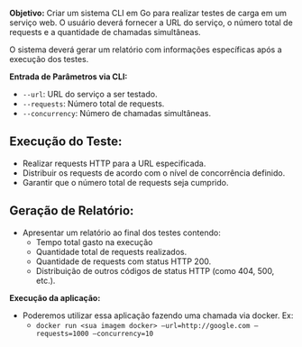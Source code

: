 **Objetivo:** Criar um sistema CLI em Go para realizar testes de carga em um serviço web. O usuário deverá fornecer a URL do serviço, o número total de requests e a quantidade de chamadas simultâneas.

O sistema deverá gerar um relatório com informações específicas após a execução dos testes.

**Entrada de Parâmetros via CLI:**

* `--url`: URL do serviço a ser testado.
* `--requests`: Número total de requests.
* `--concurrency`: Número de chamadas simultâneas.

## Execução do Teste:

* Realizar requests HTTP para a URL especificada.
* Distribuir os requests de acordo com o nível de concorrência definido.
* Garantir que o número total de requests seja cumprido.

## Geração de Relatório:

* Apresentar um relatório ao final dos testes contendo:
    * Tempo total gasto na execução
    * Quantidade total de requests realizados.
    * Quantidade de requests com status HTTP 200.
    * Distribuição de outros códigos de status HTTP (como 404, 500, etc.).

**Execução da aplicação:**

* Poderemos utilizar essa aplicação fazendo uma chamada via docker. Ex:
  * `docker run <sua imagem docker> —url=http://google.com —requests=1000 —concurrency=10`
